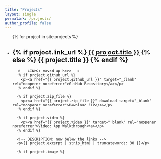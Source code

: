 ```yaml
---
title: "Projects"
layout: single
permalink: /projects/
author_profile: false
---
```


<ul>
  {% for project in site.projects %}
    <li style="margin-bottom: 2em;">
      <h2>
        {% if project.link_url %}
          <a href="{{ project.link_url }}" target="_blank" rel="noopener noreferrer">{{ project.title }}</a>
        {% else %}
          <span>{{ project.title }}</span>
        {% endif %}
      </h2>

      <!-- LINKS: moved up here -->
      {% if project.github_url %}
        <p><a href="{{ project.github_url }}" target="_blank" rel="noopener noreferrer">GitHub Repository</a></p>
      {% endif %}

      {% if project.zip_file %}
        <p><a href="{{ project.zip_file }}" download target="_blank" rel="noopener noreferrer">Download ZIP</a></p>
      {% endif %}

      {% if project.video %}
        <p><a href="{{ project.video }}" target="_blank" rel="noopener noreferrer">Video: App Walkthrough</a></p>
      {% endif %}

      <!-- DESCRIPTION: now below the links -->
      <p>{{ project.excerpt | strip_html | truncatewords: 30 }}</p>

      {% if project.image %}
